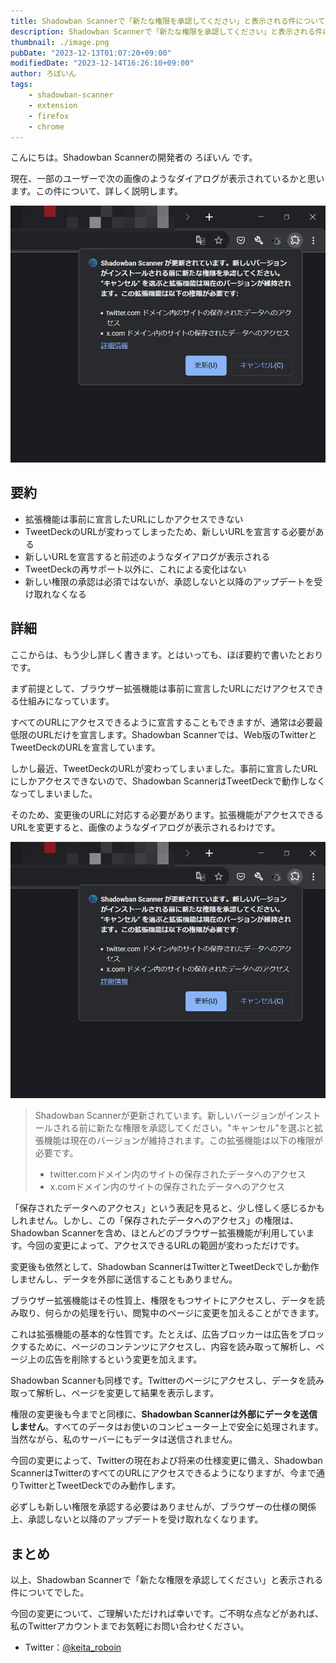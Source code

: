 ```yaml
---
title: Shadowban Scannerで「新たな権限を承認してください」と表示される件について
description: Shadowban Scannerで「新たな権限を承認してください」と表示される件について説明します。
thumbnail: ./image.png
pubDate: "2023-12-13T01:07:20+09:00"
modifiedDate: "2023-12-14T16:26:10+09:00"
author: ろぼいん
tags:
    - shadowban-scanner
    - extension
    - firefox
    - chrome
---
```


こんにちは。Shadowban Scannerの開発者の ろぼいん です。

現在、一部のユーザーで次の画像のようなダイアログが表示されているかと思います。この件について、詳しく説明します。

![Shadowban Scannerが追加の権限を必要としていることを示すダイアログ](./image.png)

## 要約

- 拡張機能は事前に宣言したURLにしかアクセスできない
- TweetDeckのURLが変わってしまったため、新しいURLを宣言する必要がある
- 新しいURLを宣言すると前述のようなダイアログが表示される
- TweetDeckの再サポート以外に、これによる変化はない
- 新しい権限の承認は必須ではないが、承認しないと以降のアップデートを受け取れなくなる

## 詳細

ここからは、もう少し詳しく書きます。とはいっても、ほぼ要約で書いたとおりです。

まず前提として、ブラウザー拡張機能は事前に宣言したURLにだけアクセスできる仕組みになっています。

すべてのURLにアクセスできるように宣言することもできますが、通常は必要最低限のURLだけを宣言します。Shadowban Scannerでは、Web版のTwitterとTweetDeckのURLを宣言しています。

しかし最近、TweetDeckのURLが変わってしまいました。事前に宣言したURLにしかアクセスできないので、Shadowban ScannerはTweetDeckで動作しなくなってしまいました。

そのため、変更後のURLに対応する必要があります。拡張機能がアクセスできるURLを変更すると、画像のようなダイアログが表示されるわけです。

![Shadowban Scannerが追加の権限を必要としていることを示すダイアログ](./image.png)

> Shadowban Scannerが更新されています。新しいバージョンがインストールされる前に新たな権限を承認してください。"キャンセル"を選ぶと拡張機能は現在のバージョンが維持されます。この拡張機能は以下の権限が必要です。
>
> - twitter.comドメイン内のサイトの保存されたデータへのアクセス
> - x.comドメイン内のサイトの保存されたデータへのアクセス

「保存されたデータへのアクセス」という表記を見ると、少し怪しく感じるかもしれません。しかし、この「保存されたデータへのアクセス」の権限は、Shadowban Scannerを含め、ほとんどのブラウザー拡張機能が利用しています。今回の変更によって、アクセスできるURLの範囲が変わっただけです。

変更後も依然として、Shadowban ScannerはTwitterとTweetDeckでしか動作しませんし、データを外部に送信することもありません。

ブラウザー拡張機能はその性質上、権限をもつサイトにアクセスし、データを読み取り、何らかの処理を行い、閲覧中のページに変更を加えることができます。

これは拡張機能の基本的な性質です。たとえば、広告ブロッカーは広告をブロックするために、ページのコンテンツにアクセスし、内容を読み取って解析し、ページ上の広告を削除するという変更を加えます。

Shadowban Scannerも同様です。Twitterのページにアクセスし、データを読み取って解析し、ページを変更して結果を表示します。

権限の変更後も今までと同様に、**Shadowban Scannerは外部にデータを送信しません**。すべてのデータはお使いのコンピューター上で安全に処理されます。当然ながら、私のサーバーにもデータは送信されません。

今回の変更によって、Twitterの現在および将来の仕様変更に備え、Shadowban ScannerはTwitterのすべてのURLにアクセスできるようになりますが、今まで通りTwitterとTweetDeckでのみ動作します。

必ずしも新しい権限を承認する必要はありませんが、ブラウザーの仕様の関係上、承認しないと以降のアップデートを受け取れなくなります。

## まとめ

以上、Shadowban Scannerで「新たな権限を承認してください」と表示される件についてでした。

今回の変更について、ご理解いただければ幸いです。ご不明な点などがあれば、私のTwitterアカウントまでお気軽にお問い合わせください。

- Twitter：[@keita_roboin](https://twitter.com/keita_roboin)
